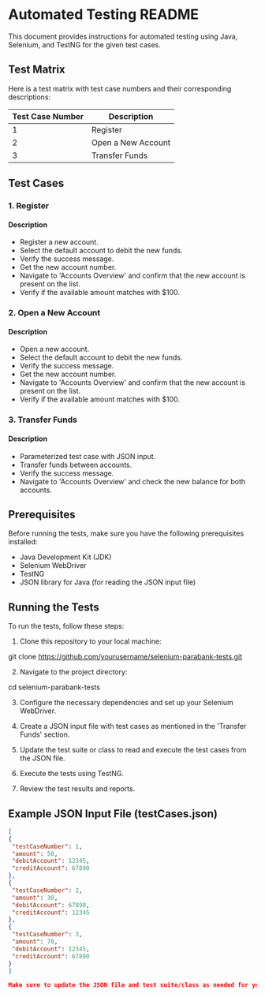 # Automated Testing README

This document provides instructions for automated testing using Java, Selenium, and TestNG for the given test cases.

## Test Matrix

Here is a test matrix with test case numbers and their corresponding descriptions:

| Test Case Number | Description             |
| -----------------|-------------------------|
| 1                | Register                |
| 2                | Open a New Account      |
| 3                | Transfer Funds          |

## Test Cases

### 1. Register

#### Description
- Register a new account.
- Select the default account to debit the new funds.
- Verify the success message.
- Get the new account number.
- Navigate to 'Accounts Overview' and confirm that the new account is present on the list.
- Verify if the available amount matches with $100.

### 2. Open a New Account

#### Description
- Open a new account.
- Select the default account to debit the new funds.
- Verify the success message.
- Get the new account number.
- Navigate to 'Accounts Overview' and confirm that the new account is present on the list.
- Verify if the available amount matches with $100.

### 3. Transfer Funds

#### Description
- Parameterized test case with JSON input.
- Transfer funds between accounts.
- Verify the success message.
- Navigate to 'Accounts Overview' and check the new balance for both accounts.

## Prerequisites
Before running the tests, make sure you have the following prerequisites installed:

- Java Development Kit (JDK)
- Selenium WebDriver
- TestNG
- JSON library for Java (for reading the JSON input file)

## Running the Tests
To run the tests, follow these steps:

1. Clone this repository to your local machine:

git clone https://github.com/yourusername/selenium-parabank-tests.git

2. Navigate to the project directory:

cd selenium-parabank-tests

3. Configure the necessary dependencies and set up your Selenium WebDriver.

4. Create a JSON input file with test cases as mentioned in the 'Transfer Funds' section.

5. Update the test suite or class to read and execute the test cases from the JSON file.

6. Execute the tests using TestNG.

7. Review the test results and reports.

## Example JSON Input File (testCases.json)
```json
[
{
 "testCaseNumber": 1,
 "amount": 50,
 "debitAccount": 12345,
 "creditAccount": 67890
},
{
 "testCaseNumber": 2,
 "amount": 30,
 "debitAccount": 67890,
 "creditAccount": 12345
},
{
 "testCaseNumber": 3,
 "amount": 70,
 "debitAccount": 12345,
 "creditAccount": 67890
}
]

Make sure to update the JSON file and test suite/class as needed for your specific test cases.
